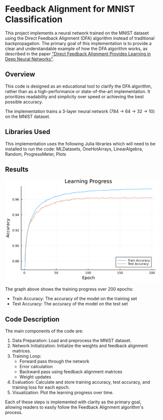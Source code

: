 # Feedback Alignment for MNIST Classification

This project implements a neural network trained on the MNIST dataset using the Direct Feedback Alignment (DFA) algorithm instead of traditional backpropagation. The primary goal of this implementation is to provide a clear and understandable example of how the DFA algorithm works, as described in the paper ["Direct Feedback Alignment Provides Learning in Deep Neural Networks"](https://arxiv.org/abs/1609.01596).

## Overview

This code is designed as an educational tool to clarify the DFA algorithm, rather than as a high-performance or state-of-the-art implementation. It prioritizes readability and simplicity over speed or achieving the best possible accuracy.

The implementation trains a 3-layer neural network (784 -> 64 -> 32 -> 10) on the MNIST dataset.
## Libraries Used

This implementation uses the following Julia libraries which will need to be installed to run the code: MLDatasets, OneHotArrays, LinearAlgebra, Random, ProgressMeter, Plots

## Results

![Learning Progress](learning_progress.png)

The graph above shows the training progress over 200 epochs:

- Train Accuracy: The accuracy of the model on the training set
- Test Accuracy: The accuracy of the model on the test set

## Code Description

The main components of the code are:

1. Data Preparation: Load and preprocess the MNIST dataset.
2. Network Initialization: Initialize the weights and feedback alignment matrices.
3. Training Loop:
   - Forward pass through the network
   - Error calculation
   - Backward pass using feedback alignment matrices
   - Weight updates
4. Evaluation: Calculate and store training accuracy, test accuracy, and training loss for each epoch.
5. Visualization: Plot the learning progress over time.

Each of these steps is implemented with clarity as the primary goal, allowing readers to easily follow the Feedback Alignment algorithm's process.
